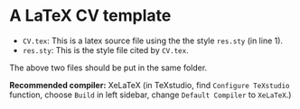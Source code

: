 # A LaTeX CV template

* `CV.tex`: This is a latex source file using the the style `res.sty` (in line 1).
* `res.sty`: This is the style file cited by `CV.tex`.

The above two files should be put in the same folder.

**Recommended compiler:** XeLaTeX (in TeXstudio, find `Configure TeXstudio` function, choose `Build` in left sidebar, change `Default Compiler` to `XeLaTeX`.)
